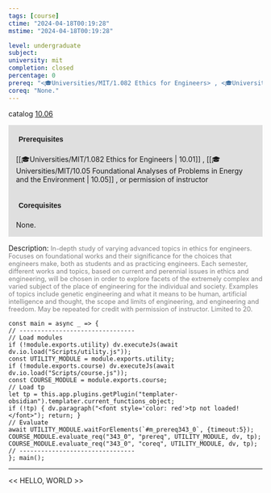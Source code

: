 ```yaml
---
tags: [course]
ctime: "2024-04-18T00:19:28"
mstime: "2024-04-18T00:19:28"

level: undergraduate
subject: 
university: mit
completion: closed
percentage: 0
prereq: "<🎓Universities/MIT/1.082 Ethics for Engineers> , <🎓Universities/MIT/10.05 Foundational Analyses of Problems in Energy and the Environment> , or permission of instructor"
coreq: "None."
---
```


catalog [10.06](http://student.mit.edu/catalog/m10a.html#10.06)

<span style="display: block; padding: 15px; background-color: rgb(100, 100, 100, 0.2);"><font id="m_prereq343_0" style="display: block; font-family: Arial, sans-serif; font-weight: bold; padding: 5px">Prerequisites</font><br><span id="prereq343_0">[[🎓Universities/MIT/1.082 Ethics for Engineers | 10.01]] , [[🎓Universities/MIT/10.05 Foundational Analyses of Problems in Energy and the Environment | 10.05]] , or permission of instructor</span></span>
<span style="display: block; padding: 15px; background-color: rgb(100, 100, 100, 0.2);"><font id="m_coreq343_0" style="display: block; font-family: Arial, sans-serif; font-weight: bold; padding: 5px">Corequisites</font><br><span id="coreq343_0">None.</span></span>

<font style="">Description:</font>
<font style="color: grey; font-size: 0.8rem;">In-depth study of varying advanced topics in ethics for engineers. Focuses on foundational works and their significance for the choices that engineers make, both as students and as practicing engineers. Each semester, different works and topics, based on current and perennial issues in ethics and engineering, will be chosen in order to explore facets of the extremely complex and varied subject of the place of engineering for the individual and society. Examples of topics include genetic engineering and what it means to be human, artificial intelligence and thought, the scope and limits of engineering, and engineering and freedom. May be repeated for credit with permission of instructor. Limited to 20.</font>

```dataviewjs
const main = async _ => {
// --------------------------------
// Load modules
if (!module.exports.utility) dv.executeJs(await dv.io.load("Scripts/utility.js"));
const UTILITY_MODULE = module.exports.utility;
if (!module.exports.course) dv.executeJs(await dv.io.load("Scripts/course.js"));
const COURSE_MODULE = module.exports.course;
// Load tp
let tp = this.app.plugins.getPlugin("templater-obsidian").templater.current_functions_object;
if (!tp) { dv.paragraph("<font style='color: red'>tp not loaded!</font>"); return; }
// Evaluate
await UTILITY_MODULE.waitForElements(`#m_prereq343_0`, {timeout:5});
COURSE_MODULE.evaluate_req("343_0", "prereq", UTILITY_MODULE, dv, tp);
COURSE_MODULE.evaluate_req("343_0", "coreq", UTILITY_MODULE, dv, tp);
// --------------------------------
}; main();
```

---

<< HELLO, WORLD >>
